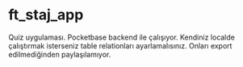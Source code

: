 # ft_staj_app

Quiz uygulaması. Pocketbase backend ile çalışıyor. Kendiniz localde çalıştırmak isterseniz table relationları ayarlamalısınız. Onları export edilmediğinden paylaşılamıyor.


